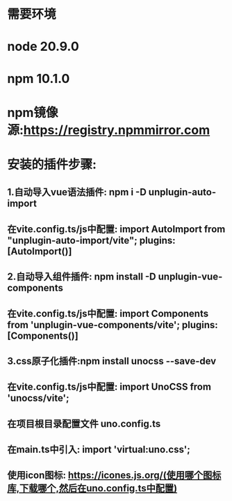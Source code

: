 # 需要环境
# node 20.9.0
# npm 10.1.0
# npm镜像源:https://registry.npmmirror.com


# 安装的插件步骤:
## 1.自动导入vue语法插件: npm i -D unplugin-auto-import 
##    在vite.config.ts/js中配置: import AutoImport from "unplugin-auto-import/vite"; plugins: [AutoImport()]

## 2.自动导入组件插件: npm install -D unplugin-vue-components
##    在vite.config.ts/js中配置: import Components from 'unplugin-vue-components/vite'; plugins: [Components()]

## 3.css原子化插件:npm install unocss --save-dev
##    在vite.config.ts/js中配置: import UnoCSS from 'unocss/vite';
##    在项目根目录配置文件 uno.config.ts
##    在main.ts中引入: import 'virtual:uno.css';
##    使用icon图标: https://icones.js.org/(使用哪个图标库,下载哪个,然后在uno.config.ts中配置) 
